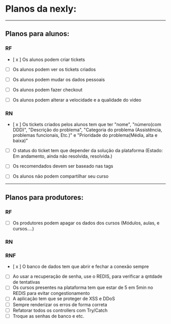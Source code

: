 # Planos da nexly:

***
## Planos para alunos:

### RF 

<!-- Lembrar de mexer na parte de notificação do estudante -->

<!-- <!-- - [ x ] Os alunos podem se cadastrar 
- [ x ] Os alunos podem concluir o cadastro dos dados (Endereço, informações pessoais)
- [ x ] Os alunos podem fazer login com a conta cadastrada 
- [ x ] Os alunos podem comprar cursos
- [ x ] Os alunos podem ver todos os cursos da plataforma
- [ x ] Os alunos podem ter cursos favoritos
- [ x ] Os alunos podem escolher tags 
- [ x ] Os alunos podem dar like nos videos
- [ x ] Os alunos podem ter notificações 
- [ x ] Os alunos podem pesquisar qualquer curso 
- [ x ] Os alunos podem comentar
- [ x ] Os alunos podem dar likes nos comentários, ou ter likes
- [ x ] Os alunos podem ter certificado
- [ x ] Os alunos podem apagar conta na plataforma -->

- [ x ] Os alunos podem criar tickets 
- [ ] Os alunos podem ver os tickets criados

- [ ] Os alunos podem mudar os dados pessoais
- [ ] Os alunos podem fazer checkout
- [ ] Os alunos podem alterar a velocidade e a qualidade do video

### RN
<!--
- [ x ] Os alunos não podem se cadastrar com um email existente
- [ x ] Os alunos tem que estar com o cadastro completo para poder avançar na plataforma
- [ x ] Os alunos tem que colocar um email existente para fazer login
- [ - ] Os alunos não podem perder o curso comprado 
- [ x ] Ao adicionar como "favoritos", ele deve ter o direito de "desfavoritar"
- [ x ] As notificações tem que serem mostradas se lidas ou não
- [ x ] Caso a Tag não esteja disponivel, ele deve salvar como outros
- [ x ] Ao pesquisar pelo curso, ele pode filtrar por "Produtor", "Tag", ou o "nome do curso"
- [ x ] Caso um aluno não escolha as tags, tem que ser salvo como "Outros"
- [ x ] As notificações antigas tem que ser apagadas.
- [ x ] As notificações tem q serem marcadas como lidas.
- [ x ] Os alunos só podem comentar se fazerem parte do curso 
- [ x ] O certificado tem que ser liberado ao final de cada curso (Completo)
- [ x ] Os alunos tem que ser avisados caso um curso seja deletado -->

- [ x ] Os tickets criados pelos alunos tem que ter "nome", "número(com DDD)", "Descrição do problema", "Categoria do problema (Assistência, problemas funcionais, Etc.)" e "Prioridade do problema(Média, alta e baixa)"     
- [ ] O status do ticket tem que depender da solução da plataforma (Estado: Em andamento, ainda não resolvida, resolvida.)

- [ ] Os recomendados devem ser baseado nas tags
- [ ] Os alunos não podem compartilhar seu curso
***
## Planos para produtores:

### RF 
<!-- - [ x ] Os produtores podem se cadastrar 
- [ x ] Os produtores podem concluir o cadastro dos dados (Endereço, informações pessoais)
- [ x ] Os produtores podem fazer login com a conta cadastrada 
- [ x ] Os produtores podem criar um curso
- [ x ] Os produtores podem escolher tags de cada curso
- [ x ] Os produtores podem ver todos os cursos da plataforma
- [ x ] Os produtores podem ter notificações
- [ x ] Os produtores podem pesquisar qualquer curso
- [ x ] Os produtores podem ver e responder os comentários feitos
- [ x ] O produtor pode dar like no comentário, ou receber like 
- [ x ] Os produtores podem criar certificados para seus cursos
- [ x ] O material do curso pode ser disponibilizados para seus alunos
- [ x ] Os produtores podem apagar suas contas
- [ +/- ] Os produtores podem alterar os dados dos cursos (Módulos, aulas, e cursos....)
 -->

- [ ] Os produtores podem apagar os dados dos cursos (Módulos, aulas, e cursos....)
### RN
<!-- - [ x ] Os produtores não podem se cadastrar com um email existente
- [ x ] Os produtores tem que estar com o cadastro completo para poder avançar na plataforma
- [ x ] Os produtores precisam estar com a assinatura em dia para fazer qualquer coisa na plataforma
- [ x ] Os produtores tem que colocar um email existente para fazer login
- [ x ] Os produtores só podem criar um curso se a conta não estiver suspensa
- [ x ] As Tags do curso se não cadastradas, podem ser "outros"
- [ x ] Apenas os produtores podem ver suas notificações.
- [ x ] Quando ele ler a notificação, tem que ir para o campo de "lidas".
- [ x ] Cada notificação tem um tempo de vida para ser apagada.
- [ x ] O produtor não pode ver um comentário apagado e responder
- [ x ] Apenas o produtor do curso e seus alunos devem poder comentar naquele curso 
- [ x ] Apenas o produtor pode alterar os dados do curso 
- [ x ] As notificações dos produtores devem servir para: Situação da conta, Likes, Comentários e afins... -->

### RNF
- [ x ] O banco de dados tem que abrir e fechar a conexão sempre
- [ ] Ao usar a recuperação de senha, use o REDIS, para verificar a qntdade de tentativas
- [ ] Os cursos presentes na plataforma tem que estar de 5 em 5min no REDIS para evitar congestionamento 
- [ ] A aplicação tem que se proteger de XSS e DDoS
- [ ] Sempre renderizar os erros de forma correta 
- [ ] Refatorar todos os controllers com Try/Catch
- [ ] Troque as senhas de banco e etc.
